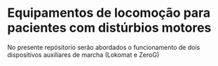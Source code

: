 # Equipamentos de locomoção para pacientes com distúrbios motores

No presente repósitorio serão abordados o funcionamento de dois dispositivos auxiliares de marcha (Lokomat e ZeroG)
